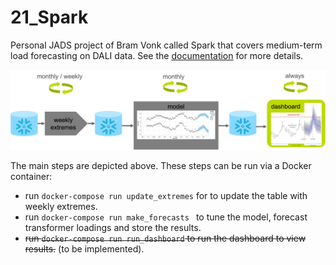 # 21_Spark

Personal JADS project of Bram Vonk called Spark that covers medium-term load forecasting on DALI data.
See the [documentation](https://bram-vonk.github.io/21_Spark) for more details.

![](docs/_src/_static/img/process_steps.png)

The main steps are depicted above. These steps can be run via a Docker container:
* run `docker-compose run update_extremes` for to update the table with weekly extremes.
* run `docker-compose run make_forecasts ` to tune the model, forecast transformer loadings and store the results.
* ~~run `docker-compose run run_dashboard` to run the dashboard to view results.~~ (to be implemented).
